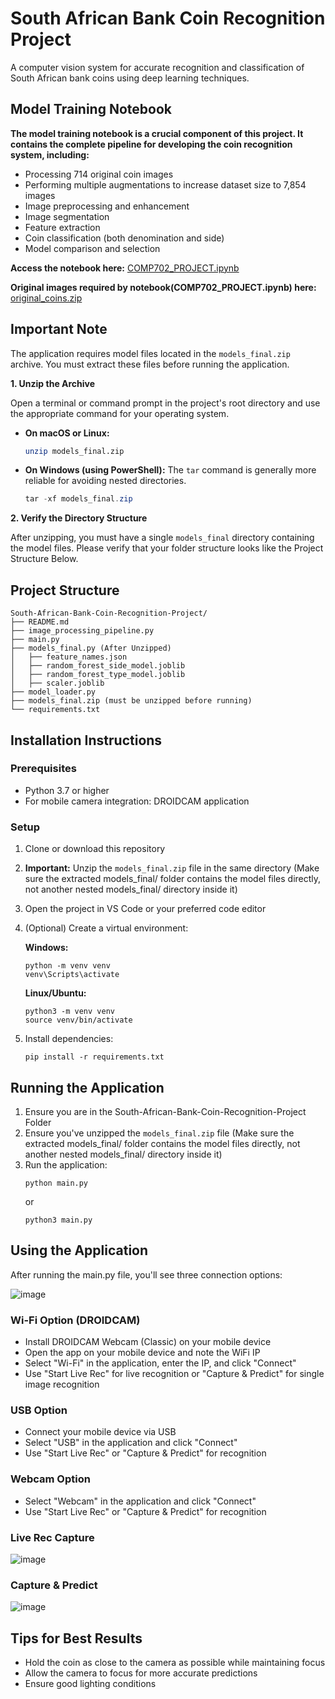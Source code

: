 # South African Bank Coin Recognition Project

A computer vision system for accurate recognition and classification of South African bank coins using deep learning techniques.

## Model Training Notebook

**The model training notebook is a crucial component of this project. It contains the complete pipeline for developing the coin recognition system, including:**

- Processing 714 original coin images
- Performing multiple augmentations to increase dataset size to 7,854 images
- Image preprocessing and enhancement
- Image segmentation
- Feature extraction
- Coin classification (both denomination and side)
- Model comparison and selection

**Access the notebook here:** [COMP702_PROJECT.ipynb](https://stuukznac-my.sharepoint.com/:u:/g/personal/221011891_stu_ukzn_ac_za/EeHjMwCz_6ZDp5CFJLoUwpEBM4FjmUMieBCVFRQb7VHkFA?e=srrRMW)

**Original images required by notebook(COMP702_PROJECT.ipynb) here:** [original_coins.zip](https://stuukznac-my.sharepoint.com/:u:/g/personal/221011891_stu_ukzn_ac_za/EWiUNrIe1m1Bn1OdoFhpce0BQzscKWbYdvpc40XVhunh9w?e=hQOszK)

## Important Note

The application requires model files located in the `models_final.zip` archive. You must extract these files before running the application.

**1. Unzip the Archive**

Open a terminal or command prompt in the project's root directory and use the appropriate command for your operating system.

* **On macOS or Linux:**
    ```bash
    unzip models_final.zip
    ```

* **On Windows (using PowerShell):** The `tar` command is generally more reliable for avoiding nested directories.
    ```powershell
    tar -xf models_final.zip
    ```

**2. Verify the Directory Structure**

After unzipping, you must have a single `models_final` directory containing the model files. Please verify that your folder structure looks like the Project Structure Below.

## Project Structure

```
South-African-Bank-Coin-Recognition-Project/
├── README.md
├── image_processing_pipeline.py
├── main.py
├── models_final.py (After Unzipped)
│   ├── feature_names.json
│   ├── random_forest_side_model.joblib
│   ├── random_forest_type_model.joblib
│   ├── scaler.joblib
├── model_loader.py
├── models_final.zip (must be unzipped before running)
└── requirements.txt
```

## Installation Instructions

### Prerequisites
- Python 3.7 or higher
- For mobile camera integration: DROIDCAM application

### Setup

1. Clone or download this repository
2. **Important:** Unzip the `models_final.zip` file in the same directory (Make sure the extracted models_final/ folder contains the model files directly, not another nested models_final/ directory inside it)
3. Open the project in VS Code or your preferred code editor
4. (Optional) Create a virtual environment:

   **Windows:**
   ```
   python -m venv venv
   venv\Scripts\activate
   ```

   **Linux/Ubuntu:**
   ```
   python3 -m venv venv
   source venv/bin/activate
   ```

5. Install dependencies:
   ```
   pip install -r requirements.txt
   ```

## Running the Application

1. Ensure you are in the South-African-Bank-Coin-Recognition-Project Folder
2. Ensure you've unzipped the `models_final.zip` file (Make sure the extracted models_final/ folder contains the model files directly, not another nested models_final/ directory inside it)
3. Run the application:
   ```
   python main.py
   ```
   or
   ```
   python3 main.py
   ```

## Using the Application

After running the main.py file, you'll see three connection options:

![image](https://github.com/user-attachments/assets/054b5d0d-a093-4de3-84c6-aab81090de3f)

### Wi-Fi Option (DROIDCAM)
- Install DROIDCAM Webcam (Classic) on your mobile device
- Open the app on your mobile device and note the WiFi IP
- Select "Wi-Fi" in the application, enter the IP, and click "Connect"
- Use "Start Live Rec" for live recognition or "Capture & Predict" for single image recognition

### USB Option
- Connect your mobile device via USB
- Select "USB" in the application and click "Connect"
- Use "Start Live Rec" or "Capture & Predict" for recognition

### Webcam Option
- Select "Webcam" in the application and click "Connect"
- Use "Start Live Rec" or "Capture & Predict" for recognition

### Live Rec Capture
![image](https://github.com/user-attachments/assets/e1e794d9-d393-48e3-a30e-24b519855d6c)

### Capture & Predict
![image](https://github.com/user-attachments/assets/119141f3-c0d7-449c-ac57-7c6bc28295f2)


## Tips for Best Results

- Hold the coin as close to the camera as possible while maintaining focus
- Allow the camera to focus for more accurate predictions
- Ensure good lighting conditions


